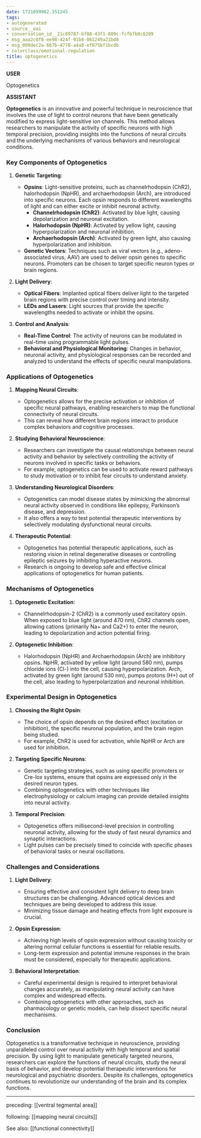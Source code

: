 ```yaml
---
date: 1721099962.351245
tags:
- autogenerated
- source__oai
- conversation_id__21c89787-bf88-43f1-809c-fcfb7b0c8209
- msg_aaa2c0f8-ee98-424f-91b8-061249a21bd8
- msg_099dec2a-667b-4778-a4a8-ef075bf1bcdb
- colorclass/emotional-regulation
title: optogenetics
---
```


**USER**

Optogenetics


**ASSISTANT**

**Optogenetics** is an innovative and powerful technique in neuroscience that involves the use of light to control neurons that have been genetically modified to express light-sensitive ion channels. This method allows researchers to manipulate the activity of specific neurons with high temporal precision, providing insights into the functions of neural circuits and the underlying mechanisms of various behaviors and neurological conditions.

### Key Components of Optogenetics

1. **Genetic Targeting**:
   - **Opsins**: Light-sensitive proteins, such as channelrhodopsin (ChR2), halorhodopsin (NpHR), and archaerhodopsin (Arch), are introduced into specific neurons. Each opsin responds to different wavelengths of light and can either excite or inhibit neuronal activity.
     - **Channelrhodopsin (ChR2)**: Activated by blue light, causing depolarization and neuronal excitation.
     - **Halorhodopsin (NpHR)**: Activated by yellow light, causing hyperpolarization and neuronal inhibition.
     - **Archaerhodopsin (Arch)**: Activated by green light, also causing hyperpolarization and inhibition.
   - **Genetic Vectors**: Techniques such as viral vectors (e.g., adeno-associated virus, AAV) are used to deliver opsin genes to specific neurons. Promoters can be chosen to target specific neuron types or brain regions.

2. **Light Delivery**:
   - **Optical Fibers**: Implanted optical fibers deliver light to the targeted brain regions with precise control over timing and intensity.
   - **LEDs and Lasers**: Light sources that provide the specific wavelengths needed to activate or inhibit the opsins.

3. **Control and Analysis**:
   - **Real-Time Control**: The activity of neurons can be modulated in real-time using programmable light pulses.
   - **Behavioral and Physiological Monitoring**: Changes in behavior, neuronal activity, and physiological responses can be recorded and analyzed to understand the effects of specific neural manipulations.

### Applications of Optogenetics

1. **Mapping Neural Circuits**:
   - Optogenetics allows for the precise activation or inhibition of specific neural pathways, enabling researchers to map the functional connectivity of neural circuits.
   - This can reveal how different brain regions interact to produce complex behaviors and cognitive processes.

2. **Studying Behavioral Neuroscience**:
   - Researchers can investigate the causal relationships between neural activity and behavior by selectively controlling the activity of neurons involved in specific tasks or behaviors.
   - For example, optogenetics can be used to activate reward pathways to study motivation or to inhibit fear circuits to understand anxiety.

3. **Understanding Neurological Disorders**:
   - Optogenetics can model disease states by mimicking the abnormal neural activity observed in conditions like epilepsy, Parkinson’s disease, and depression.
   - It also offers a way to test potential therapeutic interventions by selectively modulating dysfunctional neural circuits.

4. **Therapeutic Potential**:
   - Optogenetics has potential therapeutic applications, such as restoring vision in retinal degenerative diseases or controlling epileptic seizures by inhibiting hyperactive neurons.
   - Research is ongoing to develop safe and effective clinical applications of optogenetics for human patients.

### Mechanisms of Optogenetics

1. **Optogenetic Excitation**:
   - Channelrhodopsin-2 (ChR2) is a commonly used excitatory opsin. When exposed to blue light (around 470 nm), ChR2 channels open, allowing cations (primarily Na+ and Ca2+) to enter the neuron, leading to depolarization and action potential firing.

2. **Optogenetic Inhibition**:
   - Halorhodopsin (NpHR) and Archaerhodopsin (Arch) are inhibitory opsins. NpHR, activated by yellow light (around 580 nm), pumps chloride ions (Cl-) into the cell, causing hyperpolarization. Arch, activated by green light (around 530 nm), pumps protons (H+) out of the cell, also leading to hyperpolarization and neuronal inhibition.

### Experimental Design in Optogenetics

1. **Choosing the Right Opsin**:
   - The choice of opsin depends on the desired effect (excitation or inhibition), the specific neuronal population, and the brain region being studied.
   - For example, ChR2 is used for activation, while NpHR or Arch are used for inhibition.

2. **Targeting Specific Neurons**:
   - Genetic targeting strategies, such as using specific promoters or Cre-lox systems, ensure that opsins are expressed only in the desired neuron types.
   - Combining optogenetics with other techniques like electrophysiology or calcium imaging can provide detailed insights into neural activity.

3. **Temporal Precision**:
   - Optogenetics offers millisecond-level precision in controlling neuronal activity, allowing for the study of fast neural dynamics and synaptic interactions.
   - Light pulses can be precisely timed to coincide with specific phases of behavioral tasks or neural oscillations.

### Challenges and Considerations

1. **Light Delivery**:
   - Ensuring effective and consistent light delivery to deep brain structures can be challenging. Advanced optical devices and techniques are being developed to address this issue.
   - Minimizing tissue damage and heating effects from light exposure is crucial.

2. **Opsin Expression**:
   - Achieving high levels of opsin expression without causing toxicity or altering normal cellular functions is essential for reliable results.
   - Long-term expression and potential immune responses in the brain must be considered, especially for therapeutic applications.

3. **Behavioral Interpretation**:
   - Careful experimental design is required to interpret behavioral changes accurately, as manipulating neural activity can have complex and widespread effects.
   - Combining optogenetics with other approaches, such as pharmacology or genetic models, can help dissect specific neural mechanisms.

### Conclusion

Optogenetics is a transformative technique in neuroscience, providing unparalleled control over neural activity with high temporal and spatial precision. By using light to manipulate genetically targeted neurons, researchers can explore the functions of neural circuits, study the neural basis of behavior, and develop potential therapeutic interventions for neurological and psychiatric disorders. Despite its challenges, optogenetics continues to revolutionize our understanding of the brain and its complex functions.


---

preceding: [[ventral tegmental area]]  


following: [[mapping neural circuits]]

See also: [[functional connectivity]]